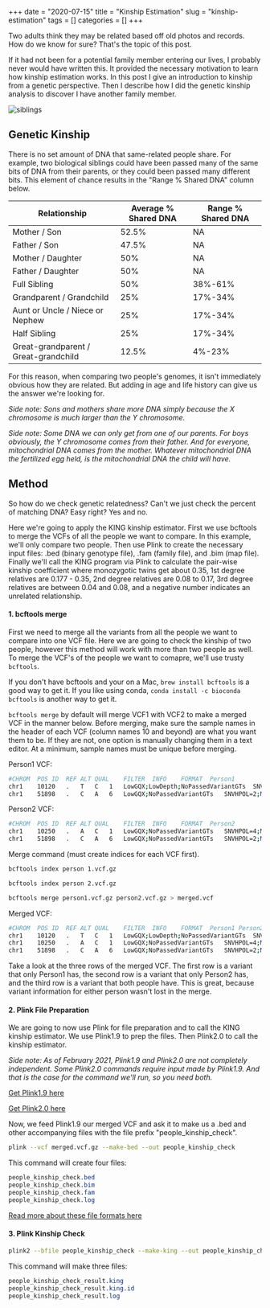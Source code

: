 +++ 
date = "2020-07-15"
title = "Kinship Estimation"
slug = "kinship-estimation"
tags = []
categories = []
+++

Two adults think they may be related based off old photos and records. How do we know for sure? That's the topic of this post.

If it had not been for a potential family member entering our lives, I probably never would have written this. It provided the necessary motivation to learn how kinship estimation works. In this post I give an introduction to kinship from a genetic perspective. Then I describe how I did the genetic kinship analysis to discover I have another family member.


![siblings](/images/siblings.jpg)

## Genetic Kinship

There is no set amount of DNA that same-related people share. For example, two biological siblings could have been passed many of the same bits of DNA from their parents, or they could been passed many different bits. This element of chance results in the "Range % Shared DNA" column below. 


| Relationship | Average % Shared DNA | Range % Shared DNA |
| ----------------- | -------------------- | ------------------ |
| Mother / Son      | 52.5% | NA |
| Father / Son      | 47.5% | NA |
| Mother / Daughter | 50%   | NA |
| Father / Daughter | 50%   | NA |
| Full Sibling      | 50%   | 38%-61% |
| Grandparent / Grandchild | 25%   | 17%-34% |
| Aunt or Uncle / Niece or Nephew | 25%   | 17%-34% |
| Half Sibling | 25%   | 17%-34% |
| Great-grandparent / Great-grandchild | 12.5%   | 4%-23% |


For this reason, when comparing two people's genomes, it isn't immediately obvious how they are related. But adding in age and life history can give us the answer we're looking for.

_Side note: Sons and mothers share more DNA simply because the X chromosome is much larger than the Y chromosome._

_Side note: Some DNA we can only get from one of our parents. For boys obviously, the Y chromosome comes from their father. And for everyone, mitochondrial DNA comes from the mother. Whatever mitochondrial DNA the fertilized egg held, is the mitochondrial DNA the child will have._


## Method

So how do we check genetic relatedness? Can't we just check the percent of matching DNA? Easy right? Yes and no.

Here we're going to apply the KING kinship estimator. First we use bcftools to merge the VCFs of all the people we want to  compare. In this example, we'll only compare two people. Then use Plink to create the necessary input files: .bed (binary genotype file), .fam (family file), and .bim (map file). Finally we'll call the KING program via Plink to calculate the pair-wise kinship coefficient where monozygotic twins get about 0.35, 1st degree relatives are 0.177 - 0.35, 2nd degree relatives are 0.08 to 0.17, 3rd degree relatives are between 0.04 and 0.08, and a negative number indicates an unrelated relationship.


#### 1. bcftools merge

First we need to merge all the variants from all the people we want to compare into one VCF file. Here we are going to check the kinship of two people, however this method will work with more than two people as well. To merge the VCF's of the people we want to comapre, we'll use trusty `bcftools`.

If you don't have bcftools and your on a Mac, `brew install bcftools` is a good way to get it. If you like using conda, `conda install -c bioconda bcftools` is another way to get it.

`bcftools merge` by default will merge VCF1 with VCF2 to make a merged VCF in the manner below. Before merging, make sure the sample names in the header of each VCF (column names 10 and beyond) are what you want them to be. If they are not, one option is manually changing them in a text editor. At a minimum, sample names must be unique before merging.

Person1 VCF:
```sh
#CHROM	POS	ID	REF	ALT	QUAL	FILTER	INFO	FORMAT	Person1
chr1	10120	.	T	C	1	LowGQX;LowDepth;NoPassedVariantGTs	SNVHPOL=4;MQ=6	GT:GQ:GQX:DP:DPF:AD:ADF:ADR:SB:FT:PL	0/1:22:0:2:2:1,1:0,1:1,0:0:LowGQX;LowDepth:30,0,22
chr1	51898	.	C	A	6	LowGQX;NoPassedVariantGTs	SNVHPOL=2;MQ=35	GT:GQ:GQX:DP:DPF:AD:ADF:ADR:SB:FT:PL	0/1:38:5:6:0:4,2:1,2:3,0:2.1:PASS:40,0,101
```
Person2 VCF:
```sh
#CHROM	POS	ID	REF	ALT	QUAL	FILTER	INFO	FORMAT	Person2
chr1	10250	.	A	C	1	LowGQX;NoPassedVariantGTs	SNVHPOL=4;MQ=11	GT:GQ:GQX:DP:DPF:AD:ADF:ADR:SB:FT:PL	0/1:23:0:4:0:3,1:1,0:2,1:0:LowGQX:26,0,80
chr1	51898	.	C	A	6	LowGQX;NoPassedVariantGTs	SNVHPOL=2;MQ=35	GT:GQ:GQX:DP:DPF:AD:ADF:ADR:SB:FT:PL	0/1:17:0:7:0:6,1:3,1:3,0:0:LowGQX:19,0,146
```

Merge command (must create indices for each VCF first).
```sh
bcftools index person 1.vcf.gz

bcftools index person 2.vcf.gz

bcftools merge person1.vcf.gz person2.vcf.gz > merged.vcf
```

Merged VCF:
```sh
#CHROM	POS	ID	REF	ALT	QUAL	FILTER	INFO	FORMAT	Person1	Person2
chr1	10120	.	T	C	1	LowGQX;LowDepth;NoPassedVariantGTs	SNVHPOL=4;MQ=6	GT:GQ:GQX:DP:DPF:AD:ADF:ADR:SB:FT:PL	0/1:22:0:2:2:1,1:0,1:1,0:0:LowGQX;LowDepth:30,0,22	./.:.:.:.:.:.:.:.:.:.:.
chr1	10250	.	A	C	1	LowGQX;NoPassedVariantGTs	SNVHPOL=4;MQ=11	GT:GQ:GQX:DP:DPF:AD:ADF:ADR:SB:FT:PL	./.:.:.:.:.:.:.:.:.:.:.	0/1:23:0:4:0:3,1:1,0:2,1:0:LowGQX:26,0,80
chr1	51898	.	C	A	6	LowGQX;NoPassedVariantGTs	SNVHPOL=2;MQ=35	GT:GQ:GQX:DP:DPF:AD:ADF:ADR:SB:FT:PL	0/1:38:5:6:0:4,2:1,2:3,0:2.1:PASS:40,0,101	0/1:17:0:7:0:6,1:3,1:3,0:0:LowGQX:19,0,146
```

Take a look at the three rows of the merged VCF. The first row is a variant that only Person1 has, the second row is a variant that only Person2 has, and the third row is a variant that both people have. This is great, because variant information for either person wasn't lost in the merge.

#### 2. Plink File Preparation

We are going to now use Plink for file preparation and to call the KING kinship estimator. We use Plink1.9 to prep the files. Then Plink2.0 to call the kinship estimator.

_Side note: As of February 2021, Plink1.9 and Plink2.0 are not completely independent. Some Plink2.0 commands require input made by Plink1.9. And that is the case for the command we'll run, so you need both._

[Get Plink1.9 here](https://www.cog-genomics.org/plink/1.9/)

[Get Plink2.0 here](https://www.cog-genomics.org/plink/2.0/)

Now, we feed Plink1.9 our merged VCF and ask it to make us a .bed and other accompanying files with the file prefix "people_kinship_check".

```sh
plink --vcf merged.vcf.gz --make-bed --out people_kinship_check
```

This command will create four files:

```css
people_kinship_check.bed
people_kinship_check.bim
people_kinship_check.fam
people_kinship_check.log
```

[Read more about these file formats here](https://www.cog-genomics.org/plink/1.9/formats)

#### 3. Plink Kinship Check

```sh
plink2 --bfile people_kinship_check --make-king --out people_kinship_check_result
```

This command will make three files:

```css
people_kinship_check_result.king
people_kinship_check_result.king.id
people_kinship_check_result.log
```

